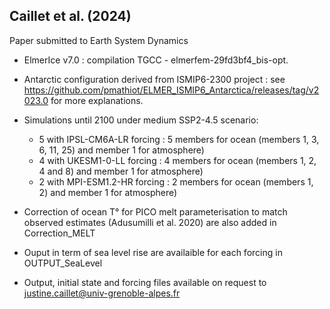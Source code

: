 ## Caillet et al. (2024)

Paper submitted to Earth System Dynamics

* ElmerIce v7.0 : compilation TGCC - elmerfem-29fd3bf4_bis-opt. 
  
* Antarctic configuration derived from ISMIP6-2300 project : see https://github.com/pmathiot/ELMER_ISMIP6_Antarctica/releases/tag/v2023.0 for more explanations.

* Simulations until 2100 under medium SSP2-4.5 scenario:
  - 5 with IPSL-CM6A-LR forcing : 5 members for ocean (members 1, 3, 6, 11, 25) and member 1 for atmosphere)
  - 4 with UKESM1-0-LL forcing : 4 members for ocean (members 1, 2, 4 and 8) and member 1 for atmosphere)
  - 2 with MPI-ESM1.2-HR forcing : 2 members for ocean (members 1, 2) and member 1 for atmosphere)
 
* Correction of ocean T° for PICO melt parameterisation to match observed estimates (Adusumilli et al. 2020) are also added in Correction_MELT

* Ouput in term of sea level rise are availaible for each forcing in OUTPUT_SeaLevel

* Output, initial state and forcing files available on request to <justine.caillet@univ-grenoble-alpes.fr> 

